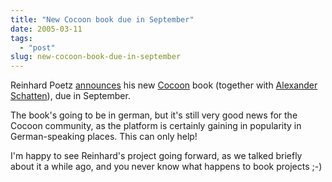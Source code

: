 ```yaml
---
title: "New Cocoon book due in September"
date: 2005-03-11
tags: 
  - "post"
slug: new-cocoon-book-due-in-september
---
```


Reinhard Poetz [announces](http://www.poetz.cc/weblog/4) his new [Cocoon](http://cocoon.apache.org) book (together with [Alexander Schatten](http://www.schatten.info/index.html)), due in September.

The book's going to be in german, but it's still very good news for the Cocoon community, as the platform is certainly gaining in popularity in German-speaking places. This can only help!

I'm happy to see Reinhard's project going forward, as we talked briefly about it a while ago, and you never know what happens to book projects ;-)
